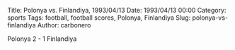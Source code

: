 Title: Polonya vs. Finlandiya, 1993/04/13
Date: 1993/04/13 00:00
Category: sports
Tags: football, football scores, Polonya, Finlandiya
Slug: polonya-vs-finlandiya
Author: carbonero


Polonya 2 - 1 Finlandiya
